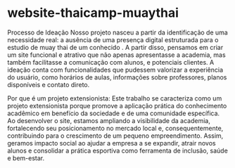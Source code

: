 # website-thaicamp-muaythai
Processo de Ideação
Nosso projeto nasceu a partir da identificação de uma necessidade real: a ausência de uma presença digital estruturada para o estudio de muay thai de um conhecido . A partir disso, pensamos em criar um site funcional e atrativo que não apenas apresentasse a academia, mas também facilitasse a comunicação com alunos, e potenciais clientes. A ideação conta com funcionalidades que pudessem valorizar a experiência do usuário, como horários de aulas, informações sobre professores, planos disponíveis e contato direto.

Por que é um projeto extensionista:
Este trabalho se caracteriza como um projeto extensionista porque promove a aplicação prática do conhecimento acadêmico em benefício da sociedade e de uma comunidade específica. Ao desenvolver o site, estamos ampliando a visibilidade da academia, fortalecendo seu posicionamento no mercado local e, consequentemente, contribuindo para o crescimento de um pequeno empreendimento. Assim, geramos impacto social ao ajudar a empresa a se expandir, atrair novos alunos e consolidar a prática esportiva como ferramenta de inclusão, saúde e bem-estar.